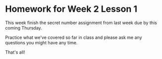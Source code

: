 # Homework for Week 2 Lesson 1

This week finish the secret number assignment from last week due by this coming Thursday.

Practice what we've covered so far in class and please ask me any questions you might have any time.

That's all!
